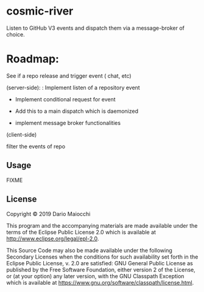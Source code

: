 # cosmic-river

Listen to GitHub V3 events and dispatch them via a message-broker of choice.

# Roadmap:

See if a repo release and trigger event ( chat, etc)

(server-side): 
: Implement listen of a repository event

- Implement conditional request for event
- Add this to a main dispatch which is daemonized

- implement message broker functionalities

(client-side)

filter the events of repo


## Usage

FIXME

## License

Copyright © 2019 Dario Maiocchi

This program and the accompanying materials are made available under the
terms of the Eclipse Public License 2.0 which is available at
http://www.eclipse.org/legal/epl-2.0.

This Source Code may also be made available under the following Secondary
Licenses when the conditions for such availability set forth in the Eclipse
Public License, v. 2.0 are satisfied: GNU General Public License as published by
the Free Software Foundation, either version 2 of the License, or (at your
option) any later version, with the GNU Classpath Exception which is available
at https://www.gnu.org/software/classpath/license.html.
